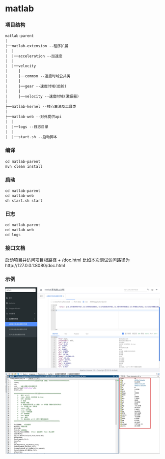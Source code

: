 # matlab

### 项目结构
```
matlab-parent
|
├──matlab-extension --程序扩展
|  |
|  |──acceleration --加速度
|  |
|  |──velocity
|     |
|     |──common --速度时域公共类
|     |
|     |──gear --速度时域(齿轮)
|     |
|     |──velocity --速度时域(激振器)
|
├──matlab-kernel --核心算法及工具类
|
├──matlab-web --对外提供api
|  |
|  |──logs --日志目录
|  |
|  |──start.sh --启动脚本

```

### 编译
```shell
cd matlab-parent
mvn clean install
```

### 启动
```shell
cd matlab-parent
cd matlab-web
sh start.sh start
```

### 日志
```shell
cd matlab-parent
cd matlab-web
cd logs
```

### 接口文档
启动项目并访问项目根路径 + /doc.html
比如本次测试访问路径为http://127.0.0.1:8080/doc.html

### 示例
![image](https://github.com/s886259/matlab-parent/blob/master/image/1417_time_domain_1.jpg)
![image](https://github.com/s886259/matlab-parent/blob/master/image/1417_time_domain_2.jpg)